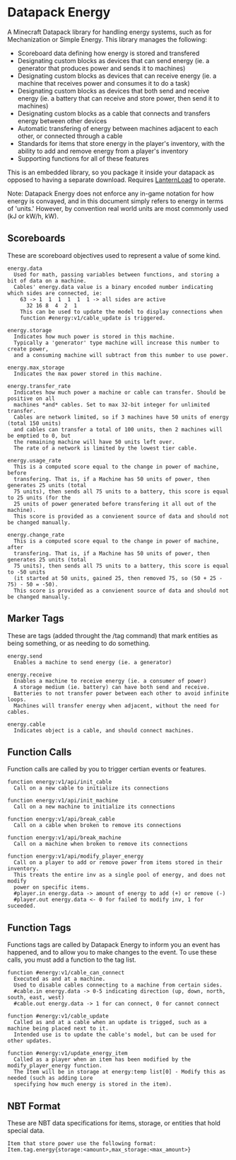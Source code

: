# Datapack Energy
A Minecraft Datapack library for handling energy systems, such as for Mechanization or Simple Energy. This library manages the following:
* Scoreboard data defining how energy is stored and transfered
* Designating custom blocks as devices that can send energy (ie. a generator that produces power and sends it to machines)
* Designating custom blocks as devices that can receive energy (ie. a machine that receives power and consumes it to do a task)
* Designating custom blocks as devices that both send and receive energy (ie. a battery that can receive and store power, then send it to machines)
* Designating custom blocks as a cable that connects and transfers energy between other devices
* Automatic transfering of energy between machines adjacent to each other, or connected through a cable
* Standards for items that store energy in the player's inventory, with the ability to add and remove energy from a player's inventory
* Supporting functions for all of these features

This is an embedded library, so you package it inside your datapack as opposed to having a separate download. Requires [LanternLoad](https://github.com/LanternMC/load) to operate.

Note: Datapack Energy does not enforce any in-game notation for how energy is convayed, and in this document simply refers to energy in terms of 'units.' However, by convention real world units are most commonly used (kJ or kW/h, kW).

## Scoreboards
These are scoreboard objectives used to represent a value of some kind.

```
energy.data
  Used for math, passing variables between functions, and storing a bit of data on a machine.
  Cables' energy.data value is a binary encoded number indicating which sides are connected, ie:
    63 -> 1  1  1  1  1  1 -> all sides are active
	  32 16 8  4  2  1
    This can be used to update the model to display connections when 
    function #energy:v1/cable_update is triggered.
```

```
energy.storage
  Indicates how much power is stored in this machine.
  Typically a 'generator' type machine will increase this number to create power,
  and a consuming machine will subtract from this number to use power.
```

```
energy.max_storage
  Indicates the max power stored in this machine.
```

```
energy.transfer_rate
  Indicates how much power a machine or cable can transfer. Should be positive on all
  machines *and* cables. Set to max 32-bit integer for unlimited transfer.
  Cables are network limited, so if 3 machines have 50 units of energy (total 150 units)
  and cables can transfer a total of 100 units, then 2 machines will be emptied to 0, but
  the remaining machine will have 50 units left over. 
  The rate of a network is limited by the lowest tier cable.
```

```
energy.usage_rate
  This is a computed score equal to the change in power of machine, before
  transfering. That is, if a Machine has 50 units of power, then generates 25 units (total
  75 units), then sends all 75 units to a battery, this score is equal to 25 units (for the
  25 units of power generated before transfering it all out of the machine).
  This score is provided as a convienent source of data and should not be changed manually.
```

```
energy.change_rate
  This is a computed score equal to the change in power of machine, after
  transfering. That is, if a Machine has 50 units of power, then generates 25 units (total
  75 units), then sends all 75 units to a battery, this score is equal to -50 units
  (it started at 50 units, gained 25, then removed 75, so (50 + 25 - 75) - 50 = -50).
  This score is provided as a convienent source of data and should not be changed manually.
```

## Marker Tags
These are tags (added throught the /tag command) that mark entities as being something, or as needing to do something.

```
energy.send 
  Enables a machine to send energy (ie. a generator)
  
energy.receive 
  Enables a machine to receive energy (ie. a consumer of power)
  A storage medium (ie. battery) can have both send and receive.
  Batteries to not transfer power between each other to avoid infinite loops.
  Machines will transfer energy when adjacent, without the need for cables.
```

```
energy.cable
  Indicates object is a cable, and should connect machines.
```

## Function Calls
Function calls are called by you to trigger certian events or features.

```
function energy:v1/api/init_cable
  Call on a new cable to initialize its connections
```

```
function energy:v1/api/init_machine
  Call on a new machine to initialize its connections
```

```
function energy:v1/api/break_cable
  Call on a cable when broken to remove its connections
```

```
function energy:v1/api/break_machine
  Call on a machine when broken to remove its connections
```

```
function energy:v1/api/modify_player_energy
  Call on a player to add or remove power from items stored in their inventory.
  This treats the entire inv as a single pool of energy, and does not modify
  power on specific items.
  #player.in energy.data -> amount of energy to add (+) or remove (-)
  #player.out energy.data <- 0 for failed to modify inv, 1 for suceeded.
```

## Function Tags
Functions tags are called by Datapack Energy to inform you an event has happened, and to allow you to make changes to the event. To use these calls, you must add a function to the tag list.

```
function #energy:v1/cable_can_connect
  Executed as and at a machine.
  Used to disable cables connecting to a machine from certain sides.
  #cable.in energy.data -> 0-5 indicating direction (up, down, north, south, east, west)
  #cable.out energy.data -> 1 for can connect, 0 for cannot connect
```

```
function #energy:v1/cable_update
  Called as and at a cable when an update is trigged, such as a machine being placed next to it.
  Intended use is to update the cable's model, but can be used for other updates.
```

```
function #energy:v1/update_energy_item
  Called as a player when an item has been modified by the modify_player_energy function.
  The Item will be in storage at energy:temp list[0] - Modify this as needed (such as adding Lore
  specifying how much energy is stored in the item).
```

## NBT Format
These are NBT data specifications for items, storage, or entities that hold special data.

```
Item that store power use the following format:
Item.tag.energy{storage:<amount>,max_storage:<max_amount>}
```

